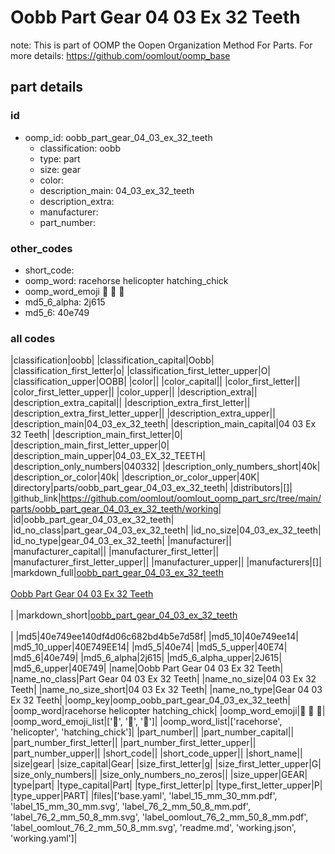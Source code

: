 # Oobb Part Gear 04 03 Ex 32 Teeth  

note: This is part of OOMP the Oopen Organization Method For Parts. For more details: https://github.com/oomlout/oomp_base

##  part details





### id
* oomp_id: oobb_part_gear_04_03_ex_32_teeth
  * classification: oobb
  * type: part
  * size: gear
  * color: 
  * description_main: 04_03_ex_32_teeth
  * description_extra: 
  * manufacturer: 
  * part_number: 

### other_codes
* short_code: 
* oomp_word: racehorse helicopter hatching_chick
* oomp_word_emoji :racehorse: :helicopter: :hatching_chick:
* md5_6_alpha: 2j615
* md5_6: 40e749

### all codes 
|classification|oobb|
|classification_capital|Oobb|
|classification_first_letter|o|
|classification_first_letter_upper|O|
|classification_upper|OOBB|
|color||
|color_capital||
|color_first_letter||
|color_first_letter_upper||
|color_upper||
|description_extra||
|description_extra_capital||
|description_extra_first_letter||
|description_extra_first_letter_upper||
|description_extra_upper||
|description_main|04_03_ex_32_teeth|
|description_main_capital|04 03 Ex 32 Teeth|
|description_main_first_letter|0|
|description_main_first_letter_upper|0|
|description_main_upper|04_03_EX_32_TEETH|
|description_only_numbers|040332|
|description_only_numbers_short|40k|
|description_or_color|40k|
|description_or_color_upper|40K|
|directory|parts/oobb_part_gear_04_03_ex_32_teeth|
|distributors|[]|
|github_link|https://github.com/oomlout/oomlout_oomp_part_src/tree/main/parts/oobb_part_gear_04_03_ex_32_teeth/working|
|id|oobb_part_gear_04_03_ex_32_teeth|
|id_no_class|part_gear_04_03_ex_32_teeth|
|id_no_size|04_03_ex_32_teeth|
|id_no_type|gear_04_03_ex_32_teeth|
|manufacturer||
|manufacturer_capital||
|manufacturer_first_letter||
|manufacturer_first_letter_upper||
|manufacturer_upper||
|manufacturers|[]|
|markdown_full|[oobb_part_gear_04_03_ex_32_teeth](https://github.com/oomlout/oomlout_oomp_part_src/tree/main/parts/oobb_part_gear_04_03_ex_32_teeth/working)<br>[](https://github.com/oomlout/oomlout_oomp_part_src/tree/main/parts/oobb_part_gear_04_03_ex_32_teeth/working)<br>[Oobb Part Gear 04 03 Ex 32 Teeth](https://github.com/oomlout/oomlout_oomp_part_src/tree/main/parts/oobb_part_gear_04_03_ex_32_teeth/working)<br><br>|
|markdown_short|[oobb_part_gear_04_03_ex_32_teeth](https://github.com/oomlout/oomlout_oomp_part_src/tree/main/parts/oobb_part_gear_04_03_ex_32_teeth/working)<br><br>|
|md5|40e749ee140df4d06c682bd4b5e7d58f|
|md5_10|40e749ee14|
|md5_10_upper|40E749EE14|
|md5_5|40e74|
|md5_5_upper|40E74|
|md5_6|40e749|
|md5_6_alpha|2j615|
|md5_6_alpha_upper|2J615|
|md5_6_upper|40E749|
|name|Oobb Part Gear 04 03 Ex 32 Teeth|
|name_no_class|Part Gear 04 03 Ex 32 Teeth|
|name_no_size|04 03 Ex 32 Teeth|
|name_no_size_short|04 03 Ex 32 Teeth|
|name_no_type|Gear 04 03 Ex 32 Teeth|
|oomp_key|oomp_oobb_part_gear_04_03_ex_32_teeth|
|oomp_word|racehorse helicopter hatching_chick|
|oomp_word_emoji|:racehorse: :helicopter: :hatching_chick:|
|oomp_word_emoji_list|[':racehorse:', ':helicopter:', ':hatching_chick:']|
|oomp_word_list|['racehorse', 'helicopter', 'hatching_chick']|
|part_number||
|part_number_capital||
|part_number_first_letter||
|part_number_first_letter_upper||
|part_number_upper||
|short_code||
|short_code_upper||
|short_name||
|size|gear|
|size_capital|Gear|
|size_first_letter|g|
|size_first_letter_upper|G|
|size_only_numbers||
|size_only_numbers_no_zeros||
|size_upper|GEAR|
|type|part|
|type_capital|Part|
|type_first_letter|p|
|type_first_letter_upper|P|
|type_upper|PART|
|files|['base.yaml', 'label_15_mm_30_mm.pdf', 'label_15_mm_30_mm.svg', 'label_76_2_mm_50_8_mm.pdf', 'label_76_2_mm_50_8_mm.svg', 'label_oomlout_76_2_mm_50_8_mm.pdf', 'label_oomlout_76_2_mm_50_8_mm.svg', 'readme.md', 'working.json', 'working.yaml']|
